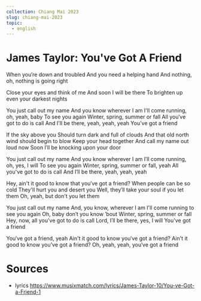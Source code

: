 ```yaml
---
collection: Chiang Mai 2023
slug: chiang-mai-2023
topic:
  - english
---
```


# James Taylor: You've Got A Friend

When you′re down and troubled
And you need a helping hand
And nothing, oh, nothing is going right

Close your eyes and think of me
And soon I will be there
To brighten up even your darkest nights

You just call out my name
And you know wherever I am
I'll come running, oh, yeah, baby
To see you again
Winter, spring, summer or fall
All you′ve got to do is call
And I'll be there, yeah, yeah, yeah
You've got a friend

If the sky above you
Should turn dark and full of clouds
And that old north wind should begin to blow
Keep your head together
And call my name out loud now
Soon I′ll be knocking upon your door

You just call out my name
And you know wherever I am
I′ll come running, oh, yes, I will
To see you again
Winter, spring, summer or fall, yeah
All you've got to do is call
And I′ll be there, yeah, yeah, yeah

Hey, ain't it good to know that you′ve got a friend?
When people can be so cold
They'll hurt you and desert you
Well, they′ll take your soul if you let them
Oh, yeah, but don't you let them

You just call out my name
And, you know, wherever I am
I'll come running to see you again
Oh, baby don′t you know ′bout
Winter, spring, summer or fall
Hey, now, all you've got to do is call
Lord, I′ll be there, yes, I will
You've got a friend

You′ve got a friend, yeah
Ain't it good to know you′ve got a friend?
Ain't it good to know you've got a friend?
Oh, yeah, yeah, you′ve got a friend

# Sources
- lyrics https://www.musixmatch.com/lyrics/James-Taylor-10/You-ve-Got-a-Friend-1
